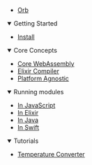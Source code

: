 - [Orb](/)


<details open>
    <summary>Getting Started</summary>

- [Install](/install)

</details>


<details open>
    <summary>Core Concepts</summary>

- [Core WebAssembly](/concepts/core-webassembly)
- [Elixir Compiler](/concepts/elixir-compiler)
- [Platform Agnostic](/concepts/platform-agnostic)

</details>


<details open>
    <summary>Running modules</summary>

- [In JavaScript](/run/javascript)
- [In Elixir](/run/elixir)
- [In Java](/run/java)
- [In Swift](/run/swift)

</details>


<details open>
    <summary>Tutorials</summary>

- [Temperature Converter](/tutorials/temperature-converter)

</details>
